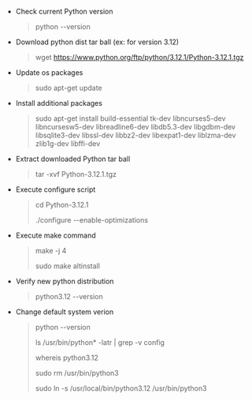 * Check current Python version

  > python --version

* Download python dist tar ball (ex: for version 3.12)

  > wget https://www.python.org/ftp/python/3.12.1/Python-3.12.1.tgz

* Update os packages

  > sudo apt-get update

* Install additional packages

  > sudo apt-get install build-essential tk-dev libncurses5-dev libncursesw5-dev libreadline6-dev libdb5.3-dev libgdbm-dev libsqlite3-dev libssl-dev libbz2-dev libexpat1-dev liblzma-dev zlib1g-dev libffi-dev

* Extract downloaded Python tar ball

  > tar -xvf Python-3.12.1.tgz

* Execute configure script

  > cd Python-3.12.1
  > 
  > ./configure --enable-optimizations  

* Execute make command

  > make -j 4
  > 
  > sudo make altinstall

* Verify new python distribution

  > python3.12 --version
  
* Change default system verion

  > python --version
  >
  > ls /usr/bin/python* -latr | grep -v config
  >
  > whereis python3.12
  >
  > sudo rm /usr/bin/python3
  >
  > sudo ln -s /usr/local/bin/python3.12 /usr/bin/python3
